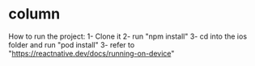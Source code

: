 # column

How to run the project:
1- Clone it
2- run "npm install"
3- cd into the ios folder and run "pod install"
3- refer to "https://reactnative.dev/docs/running-on-device"
